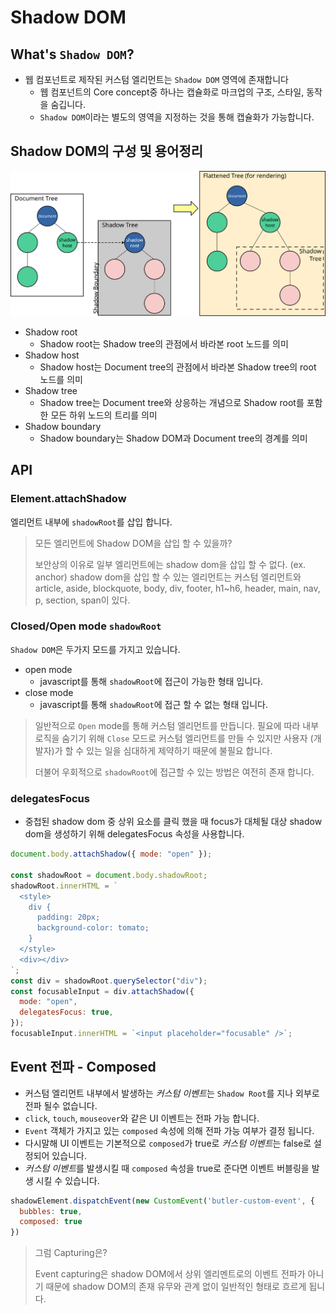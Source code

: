# Shadow DOM

## What's `Shadow DOM`?

- 웹 컴포넌트로 제작된 커스텀 엘리먼트는 `Shadow DOM` 영역에 존재합니다
  - 웹 컴포넌트의 Core concept중 하나는 캡슐화로 마크업의 구조, 스타일, 동작을 숨깁니다.
  - `Shadow DOM`이라는 별도의 영역을 지정하는 것을 통해 캡슐화가 가능합니다.

## Shadow DOM의 구성 및 용어정리

![Shadow DOM](./shadowdom.svg)

- Shadow root
  - Shadow root는 Shadow tree의 관점에서 바라본 root 노드를 의미
- Shadow host
  - Shadow host는 Document tree의 관점에서 바라본 Shadow tree의 root 노드를 의미
- Shadow tree
  - Shadow tree는 Document tree와 상응하는 개념으로 Shadow root를 포함한 모든 하위 노드의 트리를 의미
- Shadow boundary
  - Shadow boundary는 Shadow DOM과 Document tree의 경계를 의미

## API

### Element.attachShadow

엘리먼트 내부에 `shadowRoot`를 삽입 합니다.

> 모든 엘리먼트에 Shadow DOM을 삽입 할 수 있을까?
>
> 보안상의 이유로 일부 엘리먼트에는 shadow dom을 삽입 할 수 없다. (ex. anchor) shadow dom을 삽입 할 수 있는 엘리먼트는 커스텀 엘리먼트와 article, aside, blockquote, body, div, footer, h1~h6, header, main, nav, p, section, span이 있다.

### Closed/Open mode `shadowRoot`

`Shadow DOM`은 두가지 모드를 가지고 있습니다.

- open mode
  - javascript를 통해 `shadowRoot`에 접근이 가능한 형태 입니다.
- close mode
  - javascript를 통해 `shadowRoot`에 접근 할 수 없는 형태 입니다.

> 일반적으로 `Open` mode를 통해 커스텀 엘리먼트를 만듭니다.
> 필요에 따라 내부 로직을 숨기기 위해 `Close` 모드로 커스텀 엘리먼트를 만들 수 있지만 사용자 (개발자)가 할 수 있는 일을 심대하게 제약하기 때문에 불필요 합니다.
>
> 더불어 우회적으로 `shadowRoot`에 접근할 수 있는 방법은 여전히 존재 합니다.

### delegatesFocus

- 중첩된 shadow dom 중 상위 요소를 클릭 했을 때 focus가 대체될 대상 shadow dom을 생성하기 위해 delegatesFocus 속성을 사용합니다.

```javascript
document.body.attachShadow({ mode: "open" });

const shadowRoot = document.body.shadowRoot;
shadowRoot.innerHTML = `
  <style>
    div {
      padding: 20px;
      background-color: tomato;
    }
  </style>
  <div></div>
`;
const div = shadowRoot.querySelector("div");
const focusableInput = div.attachShadow({
  mode: "open",
  delegatesFocus: true,
});
focusableInput.innerHTML = `<input placeholder="focusable" />`;
```

## Event 전파 - Composed

- 커스텀 엘리먼트 내부에서 발생하는 *커스텀 이벤트*는 `Shadow Root`를 지나 외부로 전파 될수 없습니다.
- `click`, `touch`, `mouseover`와 같은 UI 이벤트는 전파 가능 합니다.
- `Event` 객체가 가지고 있는 `composed` 속성에 의해 전파 가능 여부가 결정 됩니다.
- 다시말해 UI 이벤트는 기본적으로 `composed`가 true로 *커스텀 이벤트*는 false로 설정되어 있습니다.
- *커스텀 이벤트*를 발생시킬 때 `composed` 속성을 true로 준다면 이벤트 버블링을 발생 시킬 수 있습니다.

```javascript
shadowElement.dispatchEvent(new CustomEvent('butler-custom-event', {
  bubbles: true,
  composed: true
})
```

> 그럼 Capturing은?
>
> Event capturing은 shadow DOM에서 상위 엘리멘트로의 이벤트 전파가 아니기 때문에 shadow DOM의 존재 유무와 관계 없이 일반적인 형태로 흐르게 됩니다.
